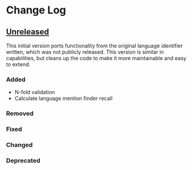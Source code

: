 # Change Log

## [Unreleased][unreleased]

This initial version ports functionality from the original language
identifier written, which was not publicly released. This version is
similar in capabilities, but cleans up the code to make it more
maintainable and easy to extend.

### Added

- N-fold validation
- Calculate language mention finder recall

### Removed

### Fixed

### Changed

### Deprecated

[unreleased]: ../../tree/develop
[v0.1.0]: ../../releases/tag/v0.1.0
[README]: README.md
